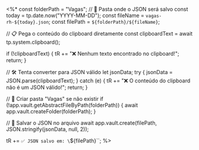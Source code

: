 <%*
const folderPath = "Vagas"; // 📂 Pasta onde o JSON será salvo
const today = tp.date.now("YYYY-MM-DD");
const fileName = `vagas-rh-${today}.json`;
const filePath = `${folderPath}/${fileName}`;

// 📋 Pega o conteúdo do clipboard diretamente
const clipboardText = await tp.system.clipboard();

if (!clipboardText) {
  tR += "❌ Nenhum texto encontrado no clipboard!";
  return;
}

// 🛠️ Tenta converter para JSON válido
let jsonData;
try {
  jsonData = JSON.parse(clipboardText);
} catch (e) {
  tR += "❌ O conteúdo do clipboard não é um JSON válido!";
  return;
}

// 📂 Criar pasta "Vagas" se não existir
if (!app.vault.getAbstractFileByPath(folderPath)) {
  await app.vault.createFolder(folderPath);
}

// 💾 Salvar o JSON no arquivo
await app.vault.create(filePath, JSON.stringify(jsonData, null, 2));

tR += `✅ JSON salvo em: \`${filePath}\``;
%>
